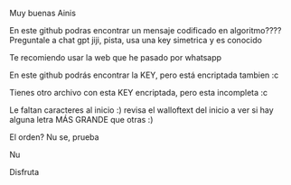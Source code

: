 Muy buenas Ainis

En este github podras encontrar un mensaje codificado en algoritmo???? Preguntale a chat gpt jiji, pista, usa una key simetrica y es conocido

Te recomiendo usar la web que he pasado por whatsapp

En este github podrás encontrar la KEY, pero está encriptada tambien :c 

Tienes otro archivo con esta KEY encriptada, pero esta incompleta :c 

Le faltan caracteres al inicio :) revisa el walloftext del inicio a ver si hay alguna letra MÁS GRANDE que otras :) 

El orden? Nu se, prueba

Nu

Disfruta
